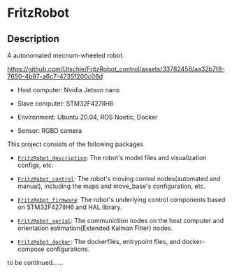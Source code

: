 # FritzRobot
## Description
A autonomated mecnum-wheeled robot. 

https://github.com/Utschie/FritzRobot_control/assets/33782458/aa32b7f8-7650-4b97-a6c7-4735f200c06d

- Host computer: Nvidia Jetson nano

- Slave computer: STM32F427IIH6

- Environment: Ubuntu 20.04, ROS Noetic, Docker  

- Sensor: RGBD camera

This project consists of the following packages

+ [`FritzRobot_description`](https://github.com/Utschie/FritzRobot_description): The robot's model files and visualization configs, etc.

+ [`FritzRobot_control`](https://github.com/Utschie/FritzRobot_control): The robot's moving control nodes(automated and manual), including the maps and move_base's configuration, etc.

+ [`FritzRobot_firmware`](https://github.com/Utschie/FritzRobot_firmware): The robot's underlying control components based on STM32F427IIH6 and HAL library. 

+ [`FritzRobot_serial`](https://github.com/Utschie/FritzRobot_serial): The communiction nodes on the host computer and orientation estimation(Extended Kalman Filter) nodes.

+ [`FritzRobot_docker`](https://github.com/Utschie/FritzRobot_docker): The dockerfiles, entrypoint files, and docker-compose configurations.

to be continued......
